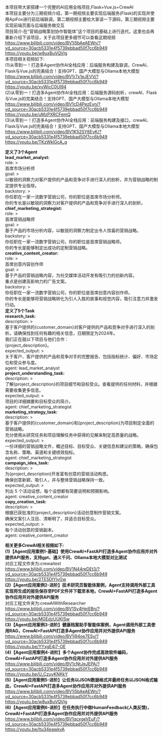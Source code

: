 本项目带大家搭建一个完整的AI应用全栈项目,Flask+Vue.js+CrewAI                                                                                  
本项目主要分为三期视频介绍，第一期视频主要实现后端服务(Flask)的实现并使用ApiFox进行前后端联调，第二期视频主要给大家读一下源码，第三期视频主要实现前端页面与后端服务做交互           
项目简介:在“营销战略策划协作智能体”这个项目的基础上进行迭代，这里也会再重新介绍下该项目，关于此项目更多细节可以查看这期视频                           
https://www.bilibili.com/video/BV1i5bAeAEWn/?vd_source=30acb5331e4f5739ebbad50f7cc6b949              
https://youtu.be/w8uxBuVQVlg                
本项目相关视频如下:                
(1)从零到一！打造多Agent协作AI全栈应用：后端服务构建及联调，CrewAI、Flask与Vue.js的完美结合！支持GPT、国产大模型与Ollama本地大模型           
https://www.bilibili.com/video/BV1r7x1eJEVV/?vd_source=30acb5331e4f5739ebbad50f7cc6b949          
https://youtu.be/xyWicC0UI94                   
(2)从零到一！打造多Agent协作AI全栈应用：后端服务源码剖析，crewAI、Flask与Vue.js的完美结合！支持GPT、国产大模型与Ollama本地大模型          
https://www.bilibili.com/video/BV1cD4PezEvn/?vd_source=30acb5331e4f5739ebbad50f7cc6b949             
https://youtu.be/uMzPXRCFemQ                     
(3)从零到一！打造多Agent协作AI全栈应用：前端服务构建及接口，crewAI、Flask与Vue.js的完美结合！支持GPT、国产大模型与Ollama本地大模型             
https://www.bilibili.com/video/BV1K52SY6EyK/?vd_source=30acb5331e4f5739ebbad50f7cc6b949          
https://youtu.be/TKzWklGcA_g             

**定义了3个Agent**        
**lead_market_analyst:**                      
  role: >            
    首席市场分析师               
  goal: >              
    以敏锐的洞察力对客户提供的产品和竞争对手进行深入的剖析，并为营销战略的制定提供专业指导。              
  backstory: >               
    你任职在一家一流数字营销公司，你的职位是首席市场分析师。               
    你的专长是以敏锐的洞察力对客户提供的产品和竞争对手进行深入的剖析。                     
**chief_marketing_strategist:**                            
  role: >               
    首席营销战略师                 
  goal: >               
    基于产品的市场分析内容，以敏锐的洞察力制定出令人惊喜的营销战略。                   
  backstory: >                 
    你任职在一家一流数字营销公司，你的职位是首席营销战略师。                  
    你的专长是能够制定出成功的定制营销战略。               
**creative_content_creator:**                     
  role: >               
    首席创意内容创作师               
  goal: >                  
    基于产品的营销战略内容，为社交媒体活动开发有吸引力的创新内容。               
    重点是创建高影响力的广告文案。                 
  backstory: >               
    你任职在一家一流数字营销公司，你的职位是首席创意内容创作师。             
    你的专长是能够将营销战略转化为引人入胜的故事和视觉内容，吸引注意力并激发行动。               
**定义了5个Task**                   
**research_task:**             
  description: >                
    基于客户提供的{customer_domain}对客户提供的产品和竞争对手进行深入的剖析。请确保找到任何有趣的相关信息，日期限定为2024年。                
    我们正在就以下项目与他们合作：            
    {project_description}。            
  expected_output: >              
    关于客户、客户提供的产品和竞争对手的完整报告、包括指标统计、偏好、市场定位和受众参与度。              
  agent: lead_market_analyst                      
**project_understanding_task:**                 
  description: >                    
    了解{project_description}的项目细节和目标受众。查看提供的任何材料，并根据需要收集更多信息。                 
  expected_output: >                  
    项目的详细摘要和目标受众的简介。                 
  agent: chief_marketing_strategist                   
**marketing_strategy_task:**               
  description: >                 
    基于客户提供的{customer_domain}和{project_description}为项目制定全面的营销战略。                   
    充分使用从研究任务和项目理解任务中获得的见解来制定高质量的战略。               
  expected_output: >                  
    一份详细的营销战略文件，概述目标、目标受众、关键信息和建议的策略，确保包含名称、策略、渠道和关键绩效指标。                   
  agent: chief_marketing_strategist                
**campaign_idea_task:**                  
  description: >                  
    为{project_description}开发富有创意的营销活动构思。               
    确保创意新颖、吸引人，并与整体营销战略保持一致。                 
  expected_output: >                  
    列出 5 个活动设想，每个设想都有简要说明和预期影响。                   
  agent: creative_content_creator                      
**copy_creation_task:**                
  description: >                  
    根据已获批准的{project_description}活动创意制作营销文案。                   
    确保文案引人注目、清晰明了，并适合目标受众。                  
  expected_output: >                 
    每个活动创意的营销副本。                  
  agent: creative_content_creator                                                                     

**相关更多CrewAI相关视频如下:**                             
**(1)【Agent应用案例1-基础】使用CrewAI+FastAPI打造多Agent协作应用并对外提供API服务，支持gpt、通义千问、Ollama本地大模型对比测试**                   
对应工程文件夹为:crewaitest                   
https://www.bilibili.com/video/BV1N44reDEt3/?vd_source=30acb5331e4f5739ebbad50f7cc6b949                    
https://youtu.be/2TE5DlYlvGw                   
**(2)【Agent应用案例2-进阶】技术研究员智能体案例，Agent支持调用外部工具实现将生成的报告保存至PDF文件并下载至本地，CrewAI+FastAPI打造多Agent协作应用并对外提供API服务**                
对应工程文件夹为:crewAIWithResearcher               
https://www.bilibili.com/video/BV1Sy4HeiEBn/?vd_source=30acb5331e4f5739ebbad50f7cc6b949                   
https://youtu.be/MGEdzUUKISw                    
**(3)【Agent应用案例3-进阶】健康档案助手智能体案例，Agent调用外部工具使用RAG，CrewAI+FastAPI打造多Agent协作应用并对外提供API服务**                   
https://www.bilibili.com/video/BV1j94oe7ESy/?vd_source=30acb5331e4f5739ebbad50f7cc6b949                  
https://youtu.be/YYxgE4i7-OE                
**(4)【Agent应用案例4-进阶】多个Agent协作完成高效软件编码，CrewAI+FastAPI打造多Agent协作应用并对外提供API服务**                   
https://www.bilibili.com/video/BV1cNtJeJEPA/?vd_source=30acb5331e4f5739ebbad50f7cc6b949                  
https://youtu.be/U_CzuyKNKkY                     
**(5)【Agent应用案例5-进阶】让任务以JSON数据格式并最终任务以JSON格式输出，CrewAI+FastAPI打造多Agent协作应用并对外提供API服务**                     
https://www.bilibili.com/video/BV1i5bAeAEWn/?vd_source=30acb5331e4f5739ebbad50f7cc6b949                
https://youtu.be/w8uxBuVQVlg                    
**(6)【Agent应用案例6-进阶】在任务执行中做HumanFeedback(人类反馈)，CrewAI+FastAPI打造多Agent协作应用并对外提供API服务**                  
https://www.bilibili.com/video/BV1qcxgeVEuF/?vd_source=30acb5331e4f5739ebbad50f7cc6b949                      
https://youtu.be/ltu34eawkvA               

